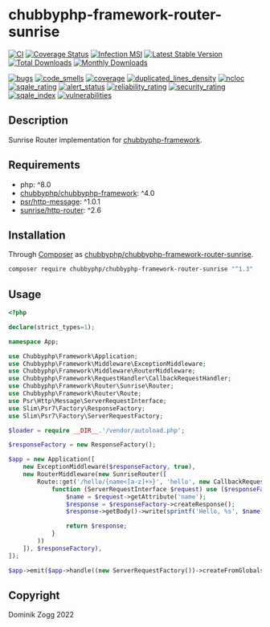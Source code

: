 # chubbyphp-framework-router-sunrise

[![CI](https://github.com/chubbyphp/chubbyphp-framework-router-sunrise/workflows/CI/badge.svg?branch=master)](https://github.com/chubbyphp/chubbyphp-framework-router-sunrise/actions?query=workflow%3ACI)
[![Coverage Status](https://coveralls.io/repos/github/chubbyphp/chubbyphp-framework-router-sunrise/badge.svg?branch=master)](https://coveralls.io/github/chubbyphp/chubbyphp-framework-router-sunrise?branch=master)
[![Infection MSI](https://badge.stryker-mutator.io/github.com/chubbyphp/chubbyphp-framework-router-sunrise/master)](https://dashboard.stryker-mutator.io/reports/github.com/chubbyphp/chubbyphp-framework-router-sunrise/master)
[![Latest Stable Version](https://poser.pugx.org/chubbyphp/chubbyphp-framework-router-sunrise/v/stable.png)](https://packagist.org/packages/chubbyphp/chubbyphp-framework-router-sunrise)
[![Total Downloads](https://poser.pugx.org/chubbyphp/chubbyphp-framework-router-sunrise/downloads.png)](https://packagist.org/packages/chubbyphp/chubbyphp-framework-router-sunrise)
[![Monthly Downloads](https://poser.pugx.org/chubbyphp/chubbyphp-framework-router-sunrise/d/monthly)](https://packagist.org/packages/chubbyphp/chubbyphp-framework-router-sunrise)

[![bugs](https://sonarcloud.io/api/project_badges/measure?project=chubbyphp_chubbyphp-framework-router-sunrise&metric=bugs)](https://sonarcloud.io/dashboard?id=chubbyphp_chubbyphp-framework-router-sunrise)
[![code_smells](https://sonarcloud.io/api/project_badges/measure?project=chubbyphp_chubbyphp-framework-router-sunrise&metric=code_smells)](https://sonarcloud.io/dashboard?id=chubbyphp_chubbyphp-framework-router-sunrise)
[![coverage](https://sonarcloud.io/api/project_badges/measure?project=chubbyphp_chubbyphp-framework-router-sunrise&metric=coverage)](https://sonarcloud.io/dashboard?id=chubbyphp_chubbyphp-framework-router-sunrise)
[![duplicated_lines_density](https://sonarcloud.io/api/project_badges/measure?project=chubbyphp_chubbyphp-framework-router-sunrise&metric=duplicated_lines_density)](https://sonarcloud.io/dashboard?id=chubbyphp_chubbyphp-framework-router-sunrise)
[![ncloc](https://sonarcloud.io/api/project_badges/measure?project=chubbyphp_chubbyphp-framework-router-sunrise&metric=ncloc)](https://sonarcloud.io/dashboard?id=chubbyphp_chubbyphp-framework-router-sunrise)
[![sqale_rating](https://sonarcloud.io/api/project_badges/measure?project=chubbyphp_chubbyphp-framework-router-sunrise&metric=sqale_rating)](https://sonarcloud.io/dashboard?id=chubbyphp_chubbyphp-framework-router-sunrise)
[![alert_status](https://sonarcloud.io/api/project_badges/measure?project=chubbyphp_chubbyphp-framework-router-sunrise&metric=alert_status)](https://sonarcloud.io/dashboard?id=chubbyphp_chubbyphp-framework-router-sunrise)
[![reliability_rating](https://sonarcloud.io/api/project_badges/measure?project=chubbyphp_chubbyphp-framework-router-sunrise&metric=reliability_rating)](https://sonarcloud.io/dashboard?id=chubbyphp_chubbyphp-framework-router-sunrise)
[![security_rating](https://sonarcloud.io/api/project_badges/measure?project=chubbyphp_chubbyphp-framework-router-sunrise&metric=security_rating)](https://sonarcloud.io/dashboard?id=chubbyphp_chubbyphp-framework-router-sunrise)
[![sqale_index](https://sonarcloud.io/api/project_badges/measure?project=chubbyphp_chubbyphp-framework-router-sunrise&metric=sqale_index)](https://sonarcloud.io/dashboard?id=chubbyphp_chubbyphp-framework-router-sunrise)
[![vulnerabilities](https://sonarcloud.io/api/project_badges/measure?project=chubbyphp_chubbyphp-framework-router-sunrise&metric=vulnerabilities)](https://sonarcloud.io/dashboard?id=chubbyphp_chubbyphp-framework-router-sunrise)

## Description

Sunrise Router implementation for [chubbyphp-framework][1].

## Requirements

 * php: ^8.0
 * [chubbyphp/chubbyphp-framework][1]: ^4.0
 * [psr/http-message][2]: ^1.0.1
 * [sunrise/http-router][3]: ^2.6

## Installation

Through [Composer](http://getcomposer.org) as [chubbyphp/chubbyphp-framework-router-sunrise][10].

```bash
composer require chubbyphp/chubbyphp-framework-router-sunrise "^1.3"
```

## Usage

```php
<?php

declare(strict_types=1);

namespace App;

use Chubbyphp\Framework\Application;
use Chubbyphp\Framework\Middleware\ExceptionMiddleware;
use Chubbyphp\Framework\Middleware\RouterMiddleware;
use Chubbyphp\Framework\RequestHandler\CallbackRequestHandler;
use Chubbyphp\Framework\Router\Sunrise\Router;
use Chubbyphp\Framework\Router\Route;
use Psr\Http\Message\ServerRequestInterface;
use Slim\Psr7\Factory\ResponseFactory;
use Slim\Psr7\Factory\ServerRequestFactory;

$loader = require __DIR__.'/vendor/autoload.php';

$responseFactory = new ResponseFactory();

$app = new Application([
    new ExceptionMiddleware($responseFactory, true),
    new RouterMiddleware(new SunriseRouter([
        Route::get('/hello/{name<[a-z]+>}', 'hello', new CallbackRequestHandler(
            function (ServerRequestInterface $request) use ($responseFactory) {
                $name = $request->getAttribute('name');
                $response = $responseFactory->createResponse();
                $response->getBody()->write(sprintf('Hello, %s', $name));

                return $response;
            }
        ))
    ]), $responseFactory),
]);

$app->emit($app->handle((new ServerRequestFactory())->createFromGlobals()));
```

## Copyright

Dominik Zogg 2022

[1]: https://packagist.org/packages/chubbyphp/chubbyphp-framework
[2]: https://packagist.org/packages/psr/http-message
[3]: https://packagist.org/packages/sunrise/http-router
[10]: https://packagist.org/packages/chubbyphp/chubbyphp-framework-router-sunrise
